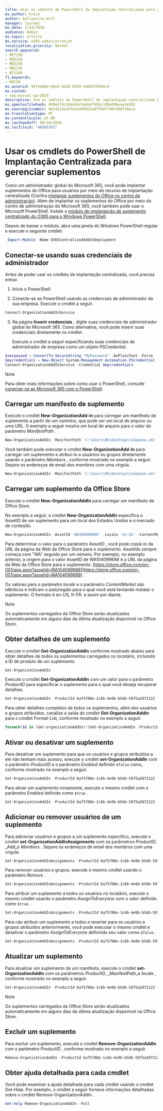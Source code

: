 ```yaml
---
title: Usar os cmdlets do PowerShell de Implantação Centralizada para gerenciar suplementos
ms.author: kvice
author: kelleyvice-msft
manager: laurawi
ms.date: 1/24/2020
audience: Admin
ms.topic: article
ms.service: o365-administration
localization_priority: Normal
search.appverid:
- MET150
- MOE150
- MED150
- MBS150
- BCS160
f1.keywords:
- NOCSH
ms.assetid: 94f4e86d-b8e5-42dd-b558-e6092f830ec9
ms.custom:
- seo-marvel-apr2020
description: Use os cmdlets do PowerShell de implantação centralizada para ajudá-lo a implantar e gerenciar suplementos do Office para sua organização do Microsoft 365.
ms.openlocfilehash: 849e27dc3bda5dc9e6b4f45bc100e896eae3e281
ms.sourcegitcommit: 8634215e257ba2d49832a8f5947700fd00f18ece
ms.translationtype: MT
ms.contentlocale: pt-BR
ms.lasthandoff: 08/10/2020
ms.locfileid: "46605343"
---
```

# <a name="use-the-centralized-deployment-powershell-cmdlets-to-manage-add-ins"></a>Usar os cmdlets do PowerShell de Implantação Centralizada para gerenciar suplementos

Como um administrador global do Microsoft 365, você pode implantar suplementos do Office para usuários por meio do recurso de implantação centralizada (Confira [implantar suplementos do Office no centro de administração](https://docs.microsoft.com/microsoft-365/admin/manage/manage-deployment-of-add-ins)). Além de implantar os suplementos do Office por meio do centro de administração do Microsoft 365, você também pode usar o Microsoft PowerShell. Instale o [módulo de implantação de suplemento centralizado do O365 para o Windows PowerShell](https://www.powershellgallery.com/packages/O365CentralizedAddInDeployment). 

Depois de baixar o módulo, abra uma janela do Windows PowerShell regular e execute o seguinte cmdlet:

```powershell
 Import-Module -Name O365CentralizedAddInDeployment
```
    
## <a name="connect-using-your-admin-credentials"></a>Conectar-se usando suas credenciais de administrador

Antes de poder usar os cmdlets de implantação centralizada, você precisa entrar.
  
1. Inicie o PowerShell.
    
2. Conecte-se ao PowerShell usando as credenciais de administrador da sua empresa. Execute o cmdlet a seguir.
    
  ```powershell
  Connect-OrganizationAddInService
  ```

3. Na página **Inserir credenciais** , digite suas credenciais de administrador global do Microsoft 365. Como alternativa, você pode inserir suas credenciais diretamente no cmdlet. 
    
    Execute o cmdlet a seguir especificando suas credenciais de administrador de empresa como um objeto PSCredential.
    
  ```powershell
  $secpasswd = ConvertTo-SecureString "MyPassword" -AsPlainText -Force
  $mycredentials = New-Object System.Management.Automation.PSCredential ("serviceaccount@contoso.com", $secpasswd)
  Connect-OrganizationAddInService -Credential $mycredentials
  ```

> [!NOTE]
> Para obter mais informações sobre como usar o PowerShell, consulte [conectar-se ao Microsoft 365 com o PowerShell](https://go.microsoft.com/fwlink/p/?linkid=848585). 
  
## <a name="upload-an-add-in-manifest"></a>Carregar um manifesto de suplemento

Execute o cmdlet **New-OrganizationAdd-in** para carregar um manifesto de suplemento a partir de um caminho, que pode ser um local de arquivo ou uma URL. O exemplo a seguir mostra um local de arquivo para o valor do parâmetro _ManifestPath_ . 
  
```powershell
New-OrganizationAddIn -ManifestPath 'C:\Users\Me\Desktop\taskpane.xml' -Locale 'en-US'
```

Você também pode executar o cmdlet **New-OrganizationAdd-in** para carregar um suplemento e atribuí-lo a usuários ou grupos diretamente usando o parâmetro _Members_ , conforme mostrado no exemplo a seguir. Separe os endereços de email dos membros com uma vírgula. 
  
```powershell
New-OrganizationAddIn -ManifestPath 'C:\Users\Me\Desktop\taskpane.xml' -Locale 'en-US' -Members  'KathyBonner@contoso.com', 'MaxHargrave@contoso.com'
```

## <a name="upload-an-add-in-from-the-office-store"></a>Carregar um suplemento da Office Store

Execute o cmdlet **New-OrganizationAddIn** para carregar um manifesto da Office Store.
  
No exemplo a seguir, o cmdlet **New-OrganizationAddIn** especifica o AssetID de um suplemento para um local dos Estados Unidos e o mercado de conteúdo.
  
```powershell
New-OrganizationAddIn -AssetId 'WA104099688' -Locale 'en-US' -ContentMarket 'en-US'
```

Para determinar o valor para o parâmetro _AssetID_ , você pode copiá-lo da URL da página da Web da Office Store para o suplemento. AssetIds sempre começa com "WA" seguido por um número. Por exemplo, no exemplo anterior, a origem para o valor AssetID de WA104099688 é a URL da página da Web da Office Store para o suplemento: [https://store.office.com/en-001/app.aspx?assetid=WA104099688](https://store.office.com/en-001/app.aspx?assetid=WA104099688) .
  
Os valores para o parâmetro _locale_ e o parâmetro _ContentMarket_ são idênticos e indicam o país/região para o qual você está tentando instalar o suplemento. O formato é en-US, fr-FR. e assim por diante. 
  
> [!NOTE]
> Os suplementos carregados da Office Store serão atualizados automaticamente em alguns dias da última atualização disponível na Office Store. 
  
## <a name="get-details-of-an-add-in"></a>Obter detalhes de um suplemento

Execute o cmdlet **Get-OrganizationAddIn** conforme mostrado abaixo para obter detalhes de todos os suplementos carregados no locatário, incluindo a ID de produto de um suplemento.
  
```powershell
Get-OrganizationAddIn
```

Execute o cmdlet **Get-OrganizationAddIn** com um valor para o parâmetro _ProductID_ para especificar o suplemento para o qual você deseja recuperar detalhes. 
  
```powershell
Get-OrganizationAddIn -ProductId 6a75788e-1c6b-4e9b-b5db-5975a2072122
```

Para obter detalhes completos de todos os suplementos, além dos usuários e grupos atribuídos, canalize a saída do cmdlet **Get-OrganizationAddIn** para o cmdlet Format-List, conforme mostrado no exemplo a seguir.
  
```powershell
foreach($G in (Get-organizationAddIn)){Get-OrganizationAddIn -ProductId $G.ProductId | Format-List}
```

## <a name="turn-on-or-turn-off-an-add-in"></a>Ativar ou desativar um suplemento

Para desativar um suplemento para que os usuários e grupos atribuídos a ele não tenham mais acesso, execute o cmdlet **set-OrganizationAddIn** com o parâmetro _ProductID_ e o parâmetro _Enabled_ definido `$false` como, conforme mostrado no exemplo a seguir.
  
```powershell
Set-OrganizationAddIn -ProductId 6a75788e-1c6b-4e9b-b5db-5975a2072122 -Enabled $false
```

Para ativar um suplemento novamente, execute o mesmo cmdlet com o parâmetro _Enabled_ definido como `$true` .
  
```powershell
Set-OrganizationAddIn -ProductId 6a75788e-1c6b-4e9b-b5db-5975a2072122 -Enabled $true
```

## <a name="add-or-remove-users-from-an-add-in"></a>Adicionar ou remover usuários de um suplemento

Para adicionar usuários e grupos a um suplemento específico, execute o cmdlet **set-OrganizationAddInAssignments** com os parâmetros _ProductID_, _Add_e _Members_ . Separe os endereços de email dos membros com uma vírgula. 
  
```powershell
Set-OrganizationAddInAssignments -ProductId 6a75788e-1c6b-4e9b-b5db-5975a2072122 -Add -Members 'KathyBonner@contoso.com','sales@contoso.com'
```

Para remover usuários e grupos, execute o mesmo cmdlet usando o parâmetro _Remove_ . 
  
```powershell
Set-OrganizationAddInAssignments -ProductId 6a75788e-1c6b-4e9b-b5db-5975a2072122 -Remove -Members 'KathyBonner@contoso.com','sales@contoso.com'
```

Para atribuir um suplemento a todos os usuários no locatário, execute o mesmo cmdlet usando o parâmetro _AssignToEveryone_ com o valor definido como `$true` .
  
```powershell
Set-OrganizationAddInAssignments -ProductId 6a75788e-1c6b-4e9b-b5db-5975a2072122 -AssignToEveryone $true
```

Para não atribuir um suplemento a todos e reverter para os usuários e grupos atribuídos anteriormente, você pode executar o mesmo cmdlet e desativar o parâmetro _AssignToEveryone_ definindo seu valor como `$false` .
  
```powershell
Set-OrganizationAddInAssignments -ProductId 6a75788e-1c6b-4e9b-b5db-5975a2072122 -AssignToEveryone $false
```

## <a name="update-an-add-in"></a>Atualizar um suplemento

Para atualizar um suplemento de um manifesto, execute o cmdlet **set-OrganizationAddIn** com os parâmetros _ProductID_, _ManifestPath_e _locale_ , conforme mostrado no exemplo a seguir. 
  
```powershell
Set-OrganizationAddIn -ProductId 6a75788e-1c6b-4e9b-b5db-5975a2072122 -ManifestPath 'C:\Users\Me\Desktop\taskpane.xml' -Locale 'en-US'
```

> [!NOTE]
> Os suplementos carregados da Office Store serão atualizados automaticamente em alguns dias da última atualização disponível na Office Store. 
  
## <a name="delete-an-add-in"></a>Excluir um suplemento

Para excluir um suplemento, execute o cmdlet **Remove-OrganizationAddIn** com o parâmetro _ProductID_ , conforme mostrado no exemplo a seguir. 
  
```powershell
Remove-OrganizationAddIn -ProductId 6a75788e-1c6b-4e9b-b5db-5975a2072122
```

<!--
## Customize Microsoft Store add-ins for your organization

You must customize the add-in before you deploy it to your organization. Add-ins older than version 1.1 are not supported by this feature. 

We recommend that you deploy a customized add-in  to yourself first to make sure it works as expected before you deploy it to your entire organization.

Note also the following restrictions:
- All URLs must be absolute (include http or https) and valid.
- *DisplayName* must not exceed 125 characters 
- *DisplayName*, *Resources* and *AppDomains* must not include the following characters: 
 
    - \<
    -  \>
    -  ;
    -  =   

If you want to customize an add-in that has been deployed, you have to uninstall it in the admin center, and see [remove an add-in from local cache](#remove-an-add-in-from-local-cache) for steps to remove it from each computer it has been deployed to.

To customize an add-in, run the **Set –OrganizationAddInOverrides** cmdlet with the *ProductId* as a parameter, followed by the tag you want to overwrite and the new value. To find out how to get the *ProductId* see [get details of an add-in](#get-details-of-an-add-in) in this article. For example:

```powershell
 Set-OrganizationAddInOverrides -ProductId 5b31b349-2c41-4f94-b720-6ee40349d391 -IconUrl "https://site.com/img.jpg" 
```
To customize multiple tags for an add-in, add those tags to the commandline:

```powershell
Set-OrganizationAddInOverrides -ProductId 5b31b349-2c41-4f94-b720-6ee40349d391 -Hosts h1, 2 -DisplayName "New DocuSign W" -IconUrl "https://site.com/img.jpg" 
```

> [!IMPORTANT]
> You must apply multiple customized tags to one add-in as one command. If you customize tags one by one, only the last customization will be applied. Additionally, if you customize a tag by mistake, you must remove all customizations and start over.

### Tags you can customize

| Tag                  | Description          |
| :------------------- | :------------------- |
| \<IconURL>   </br>| The URL of the image used as the add-in’s icon (in admin center). </br> |
| \<DisplayName>| The title of the add-in  (in admin center).|
| \<Hosts>| List of apps that will support the add-in.|
| \<SourceLocation> | The source URL that the add-in will connect to.| 
| \<AppDomains> | A list of domains that the add-in can connect with. | 
| \<SupportURL>| The URL users can use to access help and support. | 
| \<Resources>  | This tag contains a number of elements including titles, tooltips, and icons of different sizes.| 
|
### Customize Resources tag

Any element in the <Resources> tag of the manifest can be customized dynamically. You first need to check the manifest to find the element id to which you want to assign a new value. The <Resources> tag looks like this:

```
<Resources>  
    <bt:Images> 
          <bt:Image id=”img16icon” DefaultValue=”https://site.com/img.jpg” 
    </bt:Images> 
</Resources> 
``` 
In this case, the element id for the image is “img16icon” and the value associated with it is “http:<i></i>//site.<i></i>com/img.jpg.”

Once you have identified the elements you want to customize, use the following command in Powershell to assign new values to the elements:

```powershell
Set-OrganizationAddInOverrides -Resources @{“ElementID” = “New Value”; “NextElementID” = “Next New Value”} 
```

You can customize as many elements with the command as you need to.

### Remove customization from an add-in

The only option currently available for deleting customizations is to delete all of them at once:

```powershell
Remove-OrganizationAddInOverrides -ProductId 5b31b349-2c41-4f94-b720-6ee40349d391 
```

### View add-in customizations

To view a list of applied customizations, run the **Get-OrganizationAddInOverrides** cmdlet. If **Get-OrganizationAddInOverrides** is run without a *ProductId* then a list of all add-ins with applied overrides are returned.  

```powershell
Get-OrganizationAddInOverrides 
```
If ProductId is specified, then a list of overrides applied to that add-in is returned. 

```powershell
Get-OrganizationAddInOverrides -ProductId 5b31b349-2c41-4f94-b720-6ee40349d391 
```

### Remove an add-in from local cache

If an add-in has been deployed, it has to be removed from the cache in each computer before it can be customized. To remive an add-in from cache:

1. Navigate to the “Users” folder in C:\ 
1. Go to your user folder
1. Navigate to AppData\Local\Microsoft\Office and select the folder associated with your version of Office
1. In the *Wef* folder delete the *Manifests* folder.

-->

## <a name="get-detailed-help-for-each-cmdlet"></a>Obter ajuda detalhada para cada cmdlet

Você pode examinar a ajuda detalhada para cada cmdlet usando o cmdlet Get-Help. Por exemplo, o cmdlet a seguir fornece informações detalhadas sobre o cmdlet Remove-OrganizationAddIn.
  
```powershell
Get-help Remove-OrganizationAddIn -Full
```


